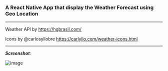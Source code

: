 ### A React Native App that display the Weather Forecast using Geo Location
----

Weather API by https://hgbrasil.com/

Icons by @carlosyllobre https://carlyllo.com/weather-icons.html

----

***Screenshot***:

![image](https://user-images.githubusercontent.com/25460668/120946370-9fd7f080-c712-11eb-8579-0aea60a7fdf0.png)
